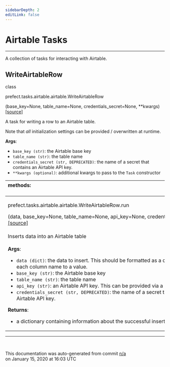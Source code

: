 ```yaml
---
sidebarDepth: 2
editLink: false
---
```

# Airtable Tasks
---
A collection of tasks for interacting with Airtable.
 ## WriteAirtableRow
 <div class='class-sig' id='prefect-tasks-airtable-airtable-writeairtablerow'><p class="prefect-sig">class </p><p class="prefect-class">prefect.tasks.airtable.airtable.WriteAirtableRow</p>(base_key=None, table_name=None, credentials_secret=None, **kwargs)<span class="source"><a href="https://github.com/PrefectHQ/prefect/blob/master/src/prefect/tasks/airtable/airtable.py#L11">[source]</a></span></div>

A task for writing a row to an Airtable table.

Note that _all_ initialization settings can be provided / overwritten at runtime.

**Args**:     <ul class="args"><li class="args">`base_key (str)`: the Airtable base key     </li><li class="args">`table_name (str)`: the table name     </li><li class="args">`credentials_secret (str, DEPRECATED)`: the name of a secret that contains an Airtable API key.     </li><li class="args">`**kwargs (optional)`: additional kwargs to pass to the `Task` constructor</li></ul>

|methods: &nbsp;&nbsp;&nbsp;&nbsp;&nbsp;&nbsp;&nbsp;&nbsp;&nbsp;&nbsp;&nbsp;&nbsp;&nbsp;&nbsp;&nbsp;&nbsp;&nbsp;&nbsp;&nbsp;&nbsp;&nbsp;&nbsp;&nbsp;&nbsp;&nbsp;&nbsp;&nbsp;&nbsp;&nbsp;&nbsp;&nbsp;&nbsp;&nbsp;&nbsp;&nbsp;&nbsp;&nbsp;&nbsp;&nbsp;&nbsp;&nbsp;&nbsp;&nbsp;&nbsp;&nbsp;&nbsp;&nbsp;&nbsp;&nbsp;&nbsp;&nbsp;&nbsp;&nbsp;&nbsp;&nbsp;&nbsp;&nbsp;&nbsp;&nbsp;&nbsp;&nbsp;&nbsp;&nbsp;&nbsp;&nbsp;&nbsp;&nbsp;&nbsp;&nbsp;&nbsp;&nbsp;&nbsp;&nbsp;&nbsp;&nbsp;&nbsp;&nbsp;&nbsp;&nbsp;&nbsp;&nbsp;&nbsp;&nbsp;&nbsp;&nbsp;&nbsp;&nbsp;&nbsp;&nbsp;&nbsp;&nbsp;&nbsp;&nbsp;&nbsp;&nbsp;&nbsp;&nbsp;&nbsp;&nbsp;&nbsp;&nbsp;&nbsp;&nbsp;&nbsp;&nbsp;&nbsp;&nbsp;&nbsp;&nbsp;&nbsp;&nbsp;&nbsp;&nbsp;&nbsp;&nbsp;&nbsp;&nbsp;&nbsp;&nbsp;&nbsp;&nbsp;&nbsp;&nbsp;&nbsp;&nbsp;&nbsp;&nbsp;&nbsp;&nbsp;&nbsp;&nbsp;&nbsp;&nbsp;&nbsp;&nbsp;&nbsp;&nbsp;&nbsp;&nbsp;&nbsp;&nbsp;&nbsp;&nbsp;&nbsp;&nbsp;&nbsp;&nbsp;&nbsp;&nbsp;&nbsp;|
|:----|
 | <div class='method-sig' id='prefect-tasks-airtable-airtable-writeairtablerow-run'><p class="prefect-class">prefect.tasks.airtable.airtable.WriteAirtableRow.run</p>(data, base_key=None, table_name=None, api_key=None, credentials_secret=None)<span class="source"><a href="https://github.com/PrefectHQ/prefect/blob/master/src/prefect/tasks/airtable/airtable.py#L36">[source]</a></span></div>
<p class="methods">Inserts data into an Airtable table<br><br>**Args**:     <ul class="args"><li class="args">`data (dict)`: the data to insert. This should be formatted as a dictionary mapping         each column name to a value.     </li><li class="args">`base_key (str)`: the Airtable base key     </li><li class="args">`table_name (str)`: the table name     </li><li class="args">`api_key (str)`: an Airtable API key. This can be provided via a Prefect Secret     </li><li class="args">`credentials_secret (str, DEPRECATED)`: the name of a secret that contains an Airtable API key.</li></ul>**Returns**:     <ul class="args"><li class="args">a dictionary containing information about the successful insert</li></ul></p>|

---
<br>


<p class="auto-gen">This documentation was auto-generated from commit <a href='https://github.com/PrefectHQ/prefect/commit/n/a'>n/a</a> </br>on January 15, 2020 at 16:03 UTC</p>
